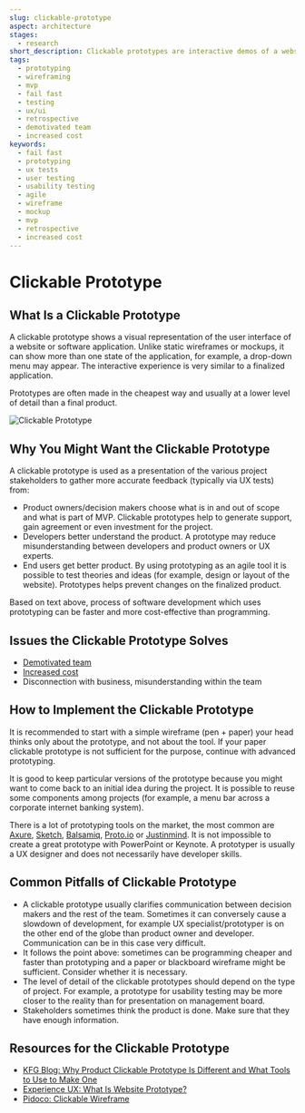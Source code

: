```yaml
---
slug: clickable-prototype
aspect: architecture
stages:
  - research
short_description: Clickable prototypes are interactive demos of a website or software application. These are often used to gather feedback early in the project lifecycle, before the project goes into the final stage of development.
tags:
  - prototyping
  - wireframing
  - mvp
  - fail fast
  - testing
  - ux/ui
  - retrospective
  - demotivated team
  - increased cost
keywords:
  - fail fast
  - prototyping
  - ux tests
  - user testing
  - usability testing
  - agile
  - wireframe
  - mockup
  - mvp
  - retrospective
  - increased cost
---
```


# Clickable Prototype

## What Is a Clickable Prototype

A clickable prototype shows a visual representation of the user interface of a website or software application. Unlike static wireframes or mockups, it can show more than one state of the application, for example, a drop-down menu may appear. The interactive experience is very similar to a finalized application.

Prototypes are often made in the cheapest way and usually at a lower level of detail than a final product.

![Clickable Prototype](/files/clickable_prototype.gif)

## Why You Might Want the Clickable Prototype

A clickable prototype is used as a presentation of the various project stakeholders to gather more accurate feedback (typically via UX tests) from:

- Product owners/decision makers choose what is in and out of scope and what is part of MVP. Clickable prototypes help to generate support, gain agreement or even investment for the project.
- Developers better understand the product. A prototype may reduce misunderstanding between developers and product owners or UX experts.
- End users get better product. By using prototyping as an agile tool it is possible to test theories and ideas (for example, design or layout of the website). Prototypes helps prevent changes on the finalized product.

Based on text above, process of software development which uses prototyping can be faster and more cost-effective than programming.

## Issues the Clickable Prototype Solves

- [Demotivated team](/issues/demotivated-team)
- [Increased cost](/issues/increased-cost)
- Disconnection with business, misunderstanding within the team

## How to Implement the Clickable Prototype

It is recommended to start with a simple wireframe (pen + paper) your head thinks only about the prototype, and not about the tool. If your paper clickable prototype is not sufficient for the purpose, continue with advanced prototyping.

It is good to keep particular versions of the prototype because you might want to come back to an initial idea during the project. It is possible to reuse some components among projects (for example, a menu bar across a corporate internet banking system).

There is a lot of prototyping tools on the market, the most common are [Axure](https://www.axure.com/), [Sketch](https://www.sketchapp.com/), [Balsamiq](https://balsamiq.com/), [Proto.io](https://proto.io/) or [Justinmind](https://www.justinmind.com/). It is not impossible to create a great prototype with PowerPoint or Keynote. A prototyper is usually a UX designer and does not necessarily have developer skills.

## Common Pitfalls of Clickable Prototype

- A clickable prototype usually clarifies communication between decision makers and the rest of the team. Sometimes it can conversely cause a slowdown of development, for example UX specialist/prototyper is on the other end of the globe than product owner and developer. Communication can be in this case very difficult.
- It follows the point above: sometimes can be programming cheaper and faster than prototyping and a paper or blackboard wireframe might be sufficient. Consider whether it is necessary.
- The level of detail of the clickable prototypes should depend on the type of project. For example, a prototype for usability testing may be more closer to the reality than for presentation on management board.
- Stakeholders sometimes think the product is done. Make sure that they have enough information.

## Resources for the Clickable Prototype

- [KFG Blog: Why Product Clickable Prototype Is Different and What Tools to Use to Make One](https://kfginternational.com/blog/product-clickable-prototype/)
- [Experience UX: What Is Website Prototype?](https://www.experienceux.co.uk/faqs/what-is-a-website-prototype/)
- [Pidoco: Clickable Wireframe](https://pidoco.com/en/help/ux/clickable-wireframe)
